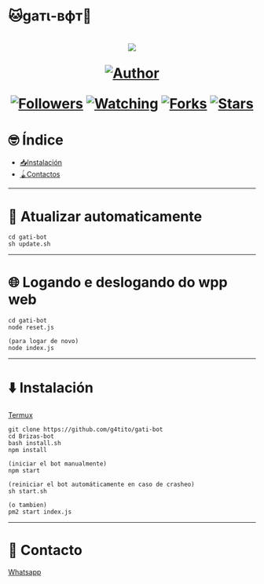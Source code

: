 # 🐱gaтι-вфт🤖
<h1 align="center">
    <p>
        <img src= "https://thumbs.gfycat.com/ComplexSourKakapo-size_restricted.gif">
    </p>
    <p>
        <a href="https://github.com/g4tito"><img title="Author"    src="https://img.shields.io/badge/Author-gatito-purple.svg?style=for-the-badge&logo=github"></a>
    </p>
    <p>
        <a href="https://github.com/g4tito/followers"><img title="Followers" src="https://img.shields.io/github/followers/g4tito?color=blue&style=flat-square"></a>
        <a href="https://github.com/g4tito/gati-bot/watchers"><img title="Watching" src="https://img.shields.io/github/watchers/g4tito/gati-bot?label=Watchers&color=blue&style=flat-square"></a>
        <a href="https://github.com/g4tito/gati-bot/network/members"><img title="Forks" src="https://img.shields.io/github/forks/g4tito/gati-bot?color=blue&style=flat-square"></a>
        <a href="https://github.com/g4tito/gati-bot/stargazers/"><img title="Stars" src="https://img.shields.io/github/stars/g4tito/gati-bot?color=blue&style=flat-square"></a>
    </p>
</h1>

# 🤓 Índice
- [📥Instalación](#⬇️-Instalación)
- [🪀Contactos](#🤝-Contacto)

---
# 🔄 Atualizar automaticamente
```
cd gati-bot
sh update.sh
```
---
# 🌐 Logando e deslogando do wpp web
```
cd gati-bot
node reset.js

(para logar de novo)
node index.js
```

---

# ⬇️ Instalación

[Termux](https://play.google.com/store/apps/details?id=com.termux&hl=pt_BR&gl=US)

```
git clone https://github.com/g4tito/gati-bot
cd Brizas-bot
bash install.sh
npm install

(iniciar el bot manualmente)
npm start

(reiniciar el bot automáticamente en caso de crasheo)
sh start.sh

(o tambien)
pm2 start index.js

```
---

# 🤝 Contacto

[Whatsapp](https://api.whatsapp.com/send/?phone=%2B51940617554&text&app_absent=0)



